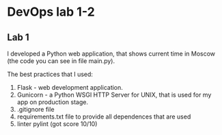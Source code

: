 # DevOps lab 1-2
## Lab 1
I developed a Python web application, that shows current time in Moscow (the code you can see in file main.py).

The best practices that I used:  
1. Flask - web development application.
2. Gunicorn - a Python WSGI HTTP Server for UNIX, that is used for my app on production stage.
3. .gitignore file
4. requirements.txt file to provide all dependences that are used
5. linter pylint (got score 10/10)
